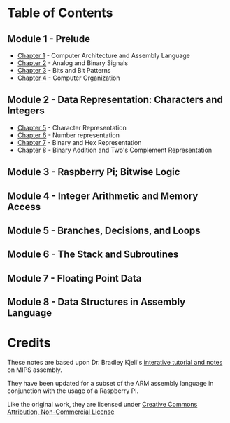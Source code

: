 # Table of Contents

## Module 1 - Prelude
* [Chapter 1](chap01.md) - Computer Architecture and Assembly Language
* [Chapter 2](chap02.md) - Analog and Binary Signals
* [Chapter 3](chap03.md) - Bits and Bit Patterns
* [Chapter 4](chap04.md) - Computer Organization
## Module 2 -  Data Representation: Characters and Integers
* [Chapter 5](chap05.md) - Character Representation
* [Chapter 6](chap06.md) - Number representation
* [Chapter 7](chap07.md) - Binary and Hex Representation
* Chapter 8 - Binary Addition and Two's Complement Representation
## Module 3 - Raspberry Pi; Bitwise Logic
## Module 4 - Integer Arithmetic and Memory Access
## Module 5 - Branches, Decisions, and Loops
## Module 6 - The Stack and Subroutines
## Module 7 - Floating Point Data
## Module 8 - Data Structures in Assembly Language


# Credits

These notes are based upon Dr. Bradley Kjell's [interative tutorial and notes](https://chortle.ccsu.edu/AssemblyTutorial/index.html) on MIPS assembly.

They have been updated for a subset of the ARM assembly language in conjunction with the usage of a Raspberry Pi.

Like the original work, they are licensed under [Creative Commons Attribution, Non-Commercial License](https://creativecommons.org/licenses/by-nc/4.0/)
